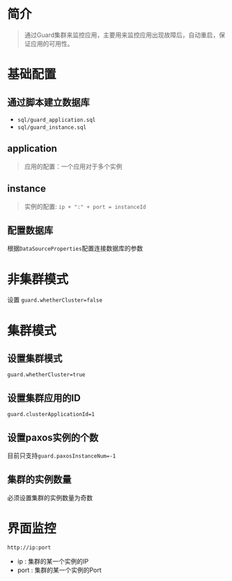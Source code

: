# 简介
> 通过Guard集群来监控应用，主要用来监控应用出现故障后，自动重启，保证应用的可用性。

# 基础配置
## 通过脚本建立数据库
- `sql/guard_application.sql`
- `sql/guard_instance.sql`
## application
> 应用的配置：一个应用对于多个实例
## instance
> 实例的配置: `ip + ":" + port = instanceId`

## 配置数据库
根据`DataSourceProperties`配置连接数据库的参数

# 非集群模式
设置 `guard.whetherCluster=false`

# 集群模式
## 设置集群模式
`guard.whetherCluster=true`
## 设置集群应用的ID
`guard.clusterApplicationId=1`
## 设置paxos实例的个数
目前只支持`guard.paxosInstanceNum=-1`
## 集群的实例数量
必须设置集群的实例数量为奇数

# 界面监控
`http://ip:port`
- ip : 集群的某一个实例的IP
- port : 集群的某一个实例的Port